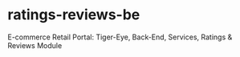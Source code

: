 # ratings-reviews-be
E-commerce Retail Portal: Tiger-Eye, Back-End, Services, Ratings &amp; Reviews Module
